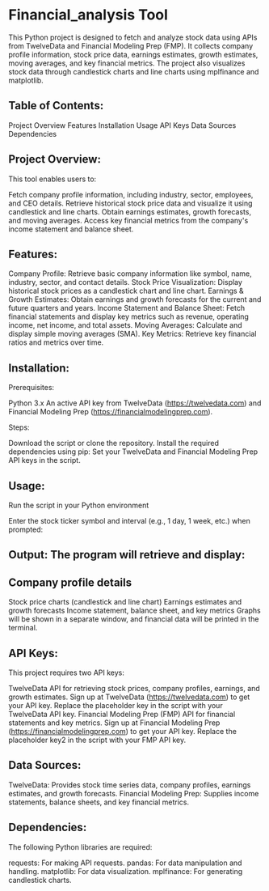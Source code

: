 # Financial_analysis Tool
This Python project is designed to fetch and analyze stock data using APIs from TwelveData and Financial Modeling Prep (FMP). It collects company profile information, stock price data, earnings estimates, growth estimates, moving averages, and key financial metrics. The project also visualizes stock data through candlestick charts and line charts using mplfinance and matplotlib.

## Table of Contents:

Project Overview
Features
Installation
Usage
API Keys
Data Sources
Dependencies


## Project Overview:
This tool enables users to:

Fetch company profile information, including industry, sector, employees, and CEO details.
Retrieve historical stock price data and visualize it using candlestick and line charts.
Obtain earnings estimates, growth forecasts, and moving averages.
Access key financial metrics from the company's income statement and balance sheet.


## Features:
Company Profile: Retrieve basic company information like symbol, name, industry, sector, and contact details.
Stock Price Visualization: Display historical stock prices as a candlestick chart and line chart.
Earnings & Growth Estimates: Obtain earnings and growth forecasts for the current and future quarters and years.
Income Statement and Balance Sheet: Fetch financial statements and display key metrics such as revenue, operating income, net income, and total assets.
Moving Averages: Calculate and display simple moving averages (SMA).
Key Metrics: Retrieve key financial ratios and metrics over time.


## Installation:
Prerequisites:

Python 3.x
An active API key from TwelveData (https://twelvedata.com) and Financial Modeling Prep (https://financialmodelingprep.com).

Steps:

Download the script or clone the repository.
Install the required dependencies using pip:
Set your TwelveData and Financial Modeling Prep API keys in the script.


## Usage:
Run the script in your Python environment

Enter the stock ticker symbol and interval (e.g., 1 day, 1 week, etc.) when prompted:

## Output: The program will retrieve and display:

## Company profile details
Stock price charts (candlestick and line chart)
Earnings estimates and growth forecasts
Income statement, balance sheet, and key metrics
Graphs will be shown in a separate window, and financial data will be printed in the terminal.


## API Keys:
This project requires two API keys:

TwelveData API for retrieving stock prices, company profiles, earnings, and growth estimates.
Sign up at TwelveData (https://twelvedata.com) to get your API key.
Replace the placeholder key in the script with your TwelveData API key.
Financial Modeling Prep (FMP) API for financial statements and key metrics.
Sign up at Financial Modeling Prep (https://financialmodelingprep.com) to get your API key.
Replace the placeholder key2 in the script with your FMP API key.


## Data Sources:
TwelveData: Provides stock time series data, company profiles, earnings estimates, and growth forecasts.
Financial Modeling Prep: Supplies income statements, balance sheets, and key financial metrics.


## Dependencies:
The following Python libraries are required:

requests: For making API requests.
pandas: For data manipulation and handling.
matplotlib: For data visualization.
mplfinance: For generating candlestick charts.

